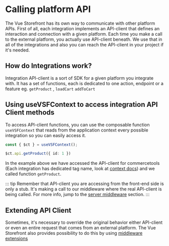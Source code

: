 # Calling platform API

The Vue Storefront has its own way to communicate with other platform APIs. First of all, each integration implements an API-client that defines an interaction and connection with a given platform. Each time you make a call to the external platform, you actually use API-client beneath. We use that in all of the integrations and also you can reach the API-client in your project if it's needed.

## How do Integrations work?

Integration API-client is a sort of SDK for a given platform you integrate with. It has a set of functions, each is dedicated to one action, endpoint or a feature eg. `getProduct` , `loadCart` `addToCart`

## Using useVSFContext to access integration API Client methods

To access API-client functions, you can use the composable function `useVSFContext` that reads from the application context every possible integration so you can easily access it.

```ts
const { $ct } = useVSFContext();

$ct.api.getProduct({ id: 1 })
```

In the example above we have accessed the API-client for commercetools (Each integration has dedicated tag name, look at [context docs](/advanced/context)) and we called function `getProduct`.


::: tip
Remember that API-client you are accessing from the front-end side is only a stub. It's making a call to our middleware where the real API-client is being called. For more info, jump to the [server middleware](/advanced/server-middleware) section.
:::

## Extending API Client

Sometimes, it's necessary to override the original behavior either API-client or even an entire request that comes from an external platform. The Vue Storefront also provides possibility to do this by using [middleware extensions](/advanced/server-middleware)
